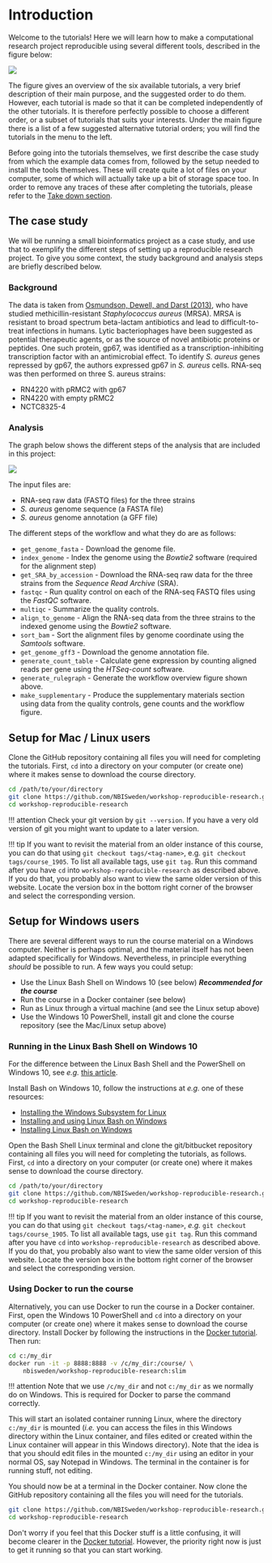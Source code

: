 # Introduction

Welcome to the tutorials! Here we will learn how to make a computational
research project reproducible using several different tools, described in the
figure below:

![](images/tutorials_overview.png)

The figure gives an overview of the six available tutorials, a very brief
description of their main purpose, and the suggested order to do them. However,
each tutorial is made so that it can be completed independently of the other
tutorials. It is therefore perfectly possible to choose a different order, or
a subset of tutorials that suits your interests. Under the main figure there is
a list of a few suggested alternative tutorial orders; you will find the
tutorials in the menu to the left.

Before going into the tutorials themselves, we first describe the case study
from which the example data comes from, followed by the setup needed to install
the tools themselves. These will create quite a lot of files on your computer,
some of which will actually take up a bit of storage space too. In order to
remove any traces of these after completing the tutorials, please refer to the
[Take down section](take_down.md).

## The case study

We will be running a small bioinformatics project as a case study, and use that
to exemplify the different steps of setting up a reproducible research project.
To give you some context, the study background and analysis steps are briefly
described below.

### Background

The data is taken from [Osmundson, Dewell, and Darst (2013)](
http://journals.plos.org/plosone/article?id=10.1371/journal.pone.0076572),
who have studied methicillin-resistant *Staphylococcus aureus* (MRSA). MRSA is
resistant to broad spectrum beta-lactam antibiotics and lead to
difficult-to-treat infections in humans. Lytic bacteriophages have been
suggested as potential therapeutic agents, or as the source of novel antibiotic
proteins or peptides. One such protein, gp67, was identified as
a transcription-inhibiting transcription factor with an antimicrobial effect.
To identify *S. aureus* genes repressed by gp67, the authors expressed gp67 in
*S. aureus* cells. RNA-seq was then performed on three S. aureus strains:

* RN4220 with pRMC2 with gp67
* RN4220 with empty pRMC2
* NCTC8325-4

### Analysis

The graph below shows the different steps of the analysis that are included in
this project:

![](images/rulegraph_mrsa_intro.svg)

The input files are:

* RNA-seq raw data (FASTQ files) for the three strains
* *S. aureus* genome sequence (a FASTA file)
* *S. aureus* genome annotation (a GFF file)

The different steps of the workflow and what they do are as follows:

* `get_genome_fasta` - Download the genome file.
* `index_genome` - Index the genome using the *Bowtie2* software (required for
  the alignment step)
* `get_SRA_by_accession` - Download the RNA-seq raw data for the three strains
  from the *Sequence Read Archive* (SRA).
* `fastqc` - Run quality control on each of the RNA-seq FASTQ files using the
  *FastQC* software.
* `multiqc` - Summarize the quality controls.
* `align_to_genome` - Align the RNA-seq data from the three strains to the
  indexed genome using the *Bowtie2* software.
* `sort_bam` - Sort the alignment files by genome coordinate using the
  *Samtools* software.
* `get_genome_gff3` - Download the genome annotation file.
* `generate_count_table` - Calculate gene expression by counting aligned reads
  per gene using the *HTSeq-count* software.
* `generate_rulegraph` - Generate the workflow overview figure shown above.
* `make_supplementary` - Produce the supplementary materials section using data
  from the quality controls, gene counts and the workflow figure.

## Setup for Mac / Linux users

Clone the GitHub repository containing all files you will need for completing
the tutorials. First, `cd` into a directory on your computer (or create one)
where it makes sense to download the course directory.

```bash
cd /path/to/your/directory
git clone https://github.com/NBISweden/workshop-reproducible-research.git
cd workshop-reproducible-research
```

!!! attention
    Check your git version by `git --version`. If you have a very old version
    of git you might want to update to a later version.

!!! tip
    If you want to revisit the material from an older instance of this course,
    you can do that using `git checkout tags/<tag-name>`, e.g. `git checkout
    tags/course_1905`. To list all available tags, use `git tag`. Run this
    command after you have `cd` into `workshop-reproducible-research` as
    described above. If you do that, you probably also want to view the same
    older version of this website. Locate the version box in the bottom right
    corner of the browser and select the corresponding version.

## Setup for Windows users

There are several different ways to run the course material on a Windows
computer. Neither is perhaps optimal, and the material itself has not been
adapted specifically for Windows. Nevertheless, in principle everything
*should* be possible to run. A few ways you could setup:

- Use the Linux Bash Shell on Windows 10 (see below) _**Recommended for the
  course**_
- Run the course in a Docker container (see below)
- Run as Linux through a virtual machine (and see the Linux setup above)
- Use the Windows 10 PowerShell, install git and clone the course repository
  (see the Mac/Linux setup above)

### Running in the Linux Bash Shell on Windows 10

For the difference between the Linux Bash Shell and the PowerShell on Windows
10, see *e.g.* [this article](
https://searchitoperations.techtarget.com/tip/On-Windows-PowerShell-vs-Bash-comparison-gets-interesting).

Install Bash on Windows 10, follow the instructions at *e.g.* one of these
resources:

- [Installing the Windows Subsystem for Linux](https://docs.microsoft.com/en-us/windows/wsl/install-win10)
- [Installing and using Linux Bash on Windows](https://www.howtogeek.com/249966/how-to-install-and-use-the-linux-bash-shell-on-windows-10/)
- [Installing Linux Bash on Windows](https://itsfoss.com/install-bash-on-windows/)

Open the Bash Shell Linux terminal and clone the git/bitbucket repository
containing all files you will need for completing the tutorials, as follows.
First, `cd` into a directory on your computer (or create one) where it makes
sense to download the course directory.

```bash
cd /path/to/your/directory
git clone https://github.com/NBISweden/workshop-reproducible-research.git
cd workshop-reproducible-research
```

!!! tip
    If you want to revisit the material from an older instance of this course,
    you can do that using `git checkout tags/<tag-name>`, *e.g.* `git checkout
    tags/course_1905`. To list all available tags, use `git tag`. Run this
    command after you have `cd` into `workshop-reproducible-research` as
    described above. If you do that, you probably also want to view the same
    older version of this website. Locate the version box in the bottom right
    corner of the browser and select the corresponding version.

### Using Docker to run the course

Alternatively, you can use Docker to run the course in a Docker container.
First, open the Windows 10 PowerShell and `cd` into a directory on your computer 
(or create one) where it makes sense to download the course directory. 
Install Docker by following the instructions in the [Docker tutorial](docker.md#windows). 
Then run:

```bash
cd c:/my_dir
docker run -it -p 8888:8888 -v /c/my_dir:/course/ \
    nbisweden/workshop-reproducible-research:slim
```

!!! attention
    Note that we use `/c/my_dir` and not `c:/my_dir` as we normally do on
    Windows. This is required for Docker to parse the command correctly.

This will start an isolated container running Linux, where the directory
`c:/my_dir` is mounted (*i.e.* you can access the files in this Windows
directory within the Linux container, and files edited or created within the
Linux container will appear in this Windows directory). Note that the idea is
that you should edit files in the mounted `c:/my_dir` using an editor in your
normal OS, say Notepad in Windows. The terminal in the container is for running
stuff, not editing.

You should now be at a terminal in the Docker container. Now clone the GitHub
repository containing all the files you will need for the tutorials.

```bash
git clone https://github.com/NBISweden/workshop-reproducible-research.git
cd workshop-reproducible-research
```

Don't worry if you feel that this Docker stuff is a little confusing, it will
become clearer in the [Docker tutorial](docker.md). However, the priority right
now is just to get it running so that you can start working.

